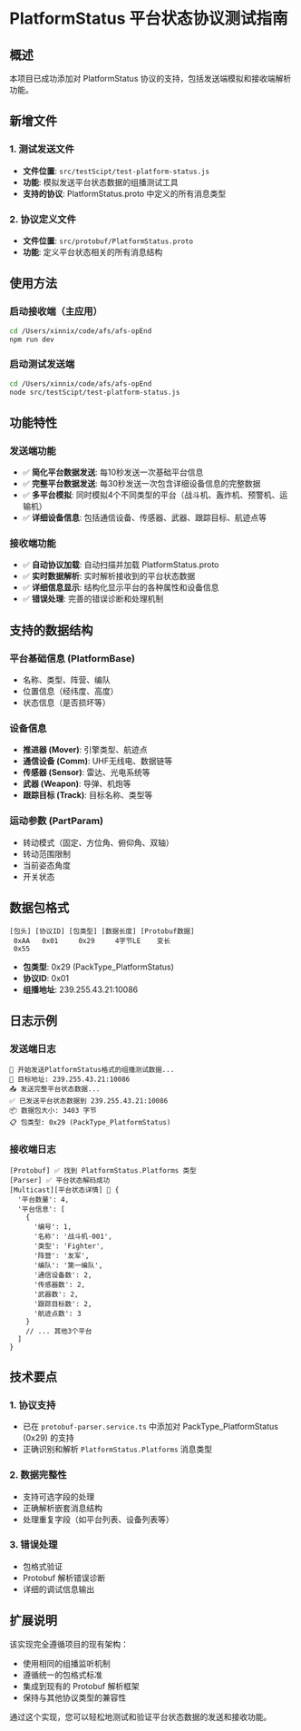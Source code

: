 # PlatformStatus 平台状态协议测试指南

## 概述

本项目已成功添加对 PlatformStatus 协议的支持，包括发送端模拟和接收端解析功能。

## 新增文件

### 1. 测试发送文件
- **文件位置**: `src/testScipt/test-platform-status.js`
- **功能**: 模拟发送平台状态数据的组播测试工具
- **支持的协议**: PlatformStatus.proto 中定义的所有消息类型

### 2. 协议定义文件
- **文件位置**: `src/protobuf/PlatformStatus.proto`
- **功能**: 定义平台状态相关的所有消息结构

## 使用方法

### 启动接收端（主应用）
```bash
cd /Users/xinnix/code/afs/afs-opEnd
npm run dev
```

### 启动测试发送端
```bash
cd /Users/xinnix/code/afs/afs-opEnd
node src/testScipt/test-platform-status.js
```

## 功能特性

### 发送端功能
- ✅ **简化平台数据发送**: 每10秒发送一次基础平台信息
- ✅ **完整平台数据发送**: 每30秒发送一次包含详细设备信息的完整数据
- ✅ **多平台模拟**: 同时模拟4个不同类型的平台（战斗机、轰炸机、预警机、运输机）
- ✅ **详细设备信息**: 包括通信设备、传感器、武器、跟踪目标、航迹点等

### 接收端功能
- ✅ **自动协议加载**: 自动扫描并加载 PlatformStatus.proto
- ✅ **实时数据解析**: 实时解析接收到的平台状态数据
- ✅ **详细信息显示**: 结构化显示平台的各种属性和设备信息
- ✅ **错误处理**: 完善的错误诊断和处理机制

## 支持的数据结构

### 平台基础信息 (PlatformBase)
- 名称、类型、阵营、编队
- 位置信息（经纬度、高度）
- 状态信息（是否损坏等）

### 设备信息
- **推进器 (Mover)**: 引擎类型、航迹点
- **通信设备 (Comm)**: UHF无线电、数据链等
- **传感器 (Sensor)**: 雷达、光电系统等
- **武器 (Weapon)**: 导弹、机炮等
- **跟踪目标 (Track)**: 目标名称、类型等

### 运动参数 (PartParam)
- 转动模式（固定、方位角、俯仰角、双轴）
- 转动范围限制
- 当前姿态角度
- 开关状态

## 数据包格式

```
[包头] [协议ID] [包类型] [数据长度] [Protobuf数据]
 0xAA   0x01     0x29     4字节LE    变长
 0x55
```

- **包类型**: 0x29 (PackType_PlatformStatus)
- **协议ID**: 0x01
- **组播地址**: 239.255.43.21:10086

## 日志示例

### 发送端日志
```
🚀 开始发送PlatformStatus格式的组播测试数据...
🎯 目标地址: 239.255.43.21:10086
📤 发送完整平台状态数据...
✅ 已发送平台状态数据到 239.255.43.21:10086
📦 数据包大小: 3403 字节
📋 包类型: 0x29 (PackType_PlatformStatus)
```

### 接收端日志
```
[Protobuf] ✅ 找到 PlatformStatus.Platforms 类型
[Parser] ✅ 平台状态解码成功
[Multicast][平台状态详情] 🚁 {
  '平台数量': 4,
  '平台信息': [
    {
      '编号': 1,
      '名称': '战斗机-001',
      '类型': 'Fighter',
      '阵营': '友军',
      '编队': '第一编队',
      '通信设备数': 2,
      '传感器数': 2,
      '武器数': 2,
      '跟踪目标数': 2,
      '航迹点数': 3
    }
    // ... 其他3个平台
  ]
}
```

## 技术要点

### 1. 协议支持
- 已在 `protobuf-parser.service.ts` 中添加对 PackType_PlatformStatus (0x29) 的支持
- 正确识别和解析 `PlatformStatus.Platforms` 消息类型

### 2. 数据完整性
- 支持可选字段的处理
- 正确解析嵌套消息结构
- 处理重复字段（如平台列表、设备列表等）

### 3. 错误处理
- 包格式验证
- Protobuf 解析错误诊断
- 详细的调试信息输出

## 扩展说明

该实现完全遵循项目的现有架构：
- 使用相同的组播监听机制
- 遵循统一的包格式标准
- 集成到现有的 Protobuf 解析框架
- 保持与其他协议类型的兼容性

通过这个实现，您可以轻松地测试和验证平台状态数据的发送和接收功能。